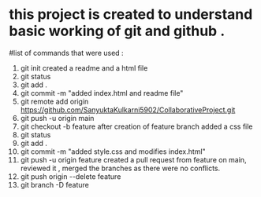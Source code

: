 # this project is created to understand basic working of git and github .

#list of commands that were used :
1. git init 
    created a readme and a html file
2. git status
3. git add .
4. git commit -m "added index.html and readme file"
5. git remote add origin https://github.com/SanyuktaKulkarni5902/CollaborativeProject.git
6. git push -u origin main 
7. git checkout -b feature
   after creation of  feature branch added a css file
8. git status
9. git add .
10. git commit -m "added style.css and modifies index.html"
11. git push -u origin feature
    created a pull request from feature on main, reviewed it , merged the branches as there were no conflicts.
12. git push origin --delete feature
13. git branch -D feature

